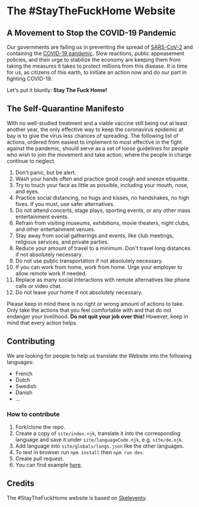 # The #StayTheFuckHome Website

## A Movement to Stop the COVID-19 Pandemic

Our governments are failing us in preventing the spread of [SARS-CoV-2](https://en.wikipedia.org/wiki/Severe_acute_respiratory_syndrome_coronavirus_2) and containing the [COVID-19 pandemic](https://en.wikipedia.org/wiki/Coronavirus_disease_2019). Slow reactions, public appeasement policies, and their urge to stabilize the economy are keeping them from taking the measures it takes to protect millions from this disease. It is time for us, as citizens of this earth, to initiate an action now and do our part in fighting COVID-19.  

Let's put it bluntly: **Stay The Fuck Home!**

## The Self-Quarantine Manifesto

With no well-studied treatment and a viable vaccine still being out at least another year, the only effective way to keep the coronavirus epidemic at bay is to give the virus less chances of spreading. The following list of actions, ordered from easiest to implement to most effective in the fight against the pandemic, should serve as a set of loose guidelines for people who wish to join the movement and take action, where the people in charge continue to neglect.

1.  Don't panic, but be alert.
2.  Wash your hands often and practice good cough and sneeze etiquette.
3.  Try to touch your face as little as possible, including your mouth, nose, and eyes.
4.  Practice social distancing, no hugs and kisses, no handshakes, no high fives. If you must, use safer alternatives.
5.  Do not attend concerts, stage plays, sporting events, or any other mass entertainment events.
6.  Refrain from visiting museums, exhibitions, movie theaters, night clubs, and other entertainment venues.
7.  Stay away from social gatherings and events, like club meetings, religious services, and private parties.
8.  Reduce your amount of travel to a minimum. Don't travel long distances if not absolutely necessary.
9.  Do not use public transportation if not absolutely necessary.
10.  If you can work from home, work from home. Urge your employer to allow remote work if needed.
11.  Replace as many social interactions with remote alternatives like phone calls or video chat.
12.  Do not leave your home if not absolutely necessary.

Please keep in mind there is no right or wrong amount of actions to take. Only take the actions that you feel comfortable with and that do not endanger your livelihood. **Do not quit your job over this!** However, keep in mind that every action helps.

## Contributing

We are looking for people to help us translate the Website into the following languages:

* French
* Dutch
* Swedish
* Danish
* ...

### How to contribute

1. Fork/clone the repo.
2. Create a copy of `site/index.njk`, translate it into the corresponding language and save it under `site/languageCode.njk`, e.g. `site/de.njk`.
3. Add language into `site/globals/langs.json` like the other languages.
4. To test in browser run `npm install` then `npm run dev`.
5. Create  pull request.
6. You can find example [here](https://github.com/flore2003/staythefuckhome/pull/4/files).

## Credits

The #StayTheFuckHome website is based on [Skeleventy](https://github.com/josephdyer/skeleventy).
